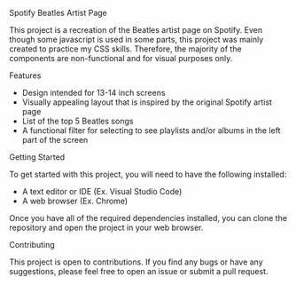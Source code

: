 Spotify Beatles Artist Page

This project is a recreation of the Beatles artist page on Spotify. Even though some javascript is used in some parts, this project was mainly created to practice my CSS skills. Therefore, the majority of the components are non-functional and for visual purposes only.

Features
- Design intended for 13-14 inch screens
- Visually appealing layout that is inspired by the original Spotify artist page
- List of the top 5 Beatles songs
- A functional filter for selecting to see playlists and/or albums in the left part of the screen

Getting Started

To get started with this project, you will need to have the following installed:

- A text editor or IDE (Ex. Visual Studio Code)
- A web browser (Ex. Chrome)

Once you have all of the required dependencies installed, you can clone the repository and open the project in your web browser.

Contributing

This project is open to contributions. If you find any bugs or have any suggestions, please feel free to open an issue or submit a pull request.
